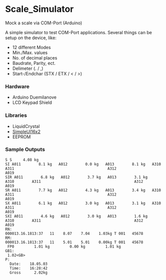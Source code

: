 # Scale_Simulator
Mock a scale via COM-Port (Arduino)

A simple simulator to test COM-Port applications.
Several things can be setup on the device, like:
* 12 different Modes
* Min./Max. values
* No. of decimal places
* Baudrate, Parity, ect.
* Delimeter (. / ,)
* Start-/Endchar (STX / ETX / < / >)

### Hardware
* Arduino Duemilanove
* LCD Keypad Shield

### Libraries
* LiquidCrystal
* [SimpleUI16x2](https://github.com/dserv01/SimpleUI16x2)
* EEPROM

### Sample Outputs
```
S S     4.08 kg
SI A011        8.1 kg   A012        0.0 kg   A013        8.1 kg   A310        A311                                          A312                 A019
SIR A011        6.8 kg   A012        3.7 kg   A013        3.1 kg   A310        A311                                          A312                 A019
SR A011        7.7 kg   A012        4.3 kg   A013        3.4 kg   A310        A311                                          A312                 A019
SX A011        6.1 kg   A012        3.0 kg   A013        3.1 kg   A310        A311                                          A312                 A019
SXI A011        4.6 kg   A012        3.0 kg   A013        1.6 kg   A310        A311                                          A312                 A019
RN:
000013.16.1813:37   11    8.07    7.04    1.03kg T 001   45678
RM:
000013.16.1813:37   11    5.01    5.01    0.00kg T 001   45678
 FP0         1.01 kg         0.00 kg         1.01 kg
GB1:
 1.02<GB>
P:
  Date:    18.05.03
  Time:    16:28:42
  Gross      2.02kg
```
